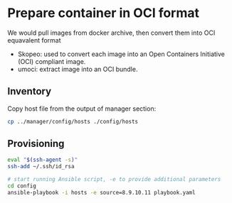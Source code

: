 # Prepare container in OCI format

We would pull images from docker archive, then convert them into OCI equavalent format

- Skopeo: used to convert each image into an Open Containers Initiative (OCI) compliant image.
- umoci: extract image into an OCI bundle.

## Inventory

Copy host file from the output of manager section:

```sh
cp ../manager/config/hosts ./config/hosts
```

## Provisioning

```sh
eval "$(ssh-agent -s)"
ssh-add ~/.ssh/id_rsa

# start running Ansible script, -e to provide additional parameters
cd config
ansible-playbook -i hosts -e source=8.9.10.11 playbook.yaml
```
